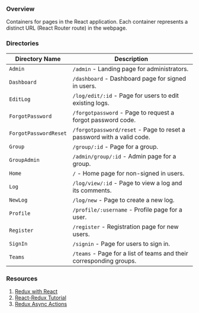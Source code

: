 ### Overview

Containers for pages in the React application.  Each container represents a distinct URL (React Router route) in the 
webpage.

### Directories

| Directory Name        | Description                                                               |
|-----------------------|---------------------------------------------------------------------------|
| `Admin`               | `/admin` - Landing page for administrators.                               |
| `Dashboard`           | `/dashboard` - Dashboard page for signed in users.                        |
| `EditLog`             | `/log/edit/:id` - Page for users to edit existing logs.                   |
| `ForgotPassword`      | `/forgotpassword` - Page to request a forgot password code.               |
| `ForgotPasswordReset` | `/forgotpassword/reset` - Page to reset a password with a valid code.     |
| `Group`               | `/group/:id` - Page for a group.                                          |
| `GroupAdmin`          | `/admin/group/:id` - Admin page for a group.                              |
| `Home`                | `/` - Home page for non-signed in users.                                  |
| `Log`                 | `/log/view/:id` - Page to view a log and its comments.                    |
| `NewLog`              | `/log/new` - Page to create a new log.                                    |
| `Profile`             | `/profile/:username` - Profile page for a user.                           |
| `Register`            | `/register` - Registration page for new users.                            |
| `SignIn`              | `/signin` - Page for users to sign in.                                    |
| `Teams`               | `/teams` - Page for a list of teams and their corresponding groups.       |

### Resources

1) [Redux with React](https://redux.js.org/basics/usage-with-react)
2) [React-Redux Tutorial](https://blog.logrocket.com/react-redux-connect-when-and-how-to-use-it-f2a1edab2013/)
3) [Redux Async Actions](https://redux.js.org/advanced/async-actions)
